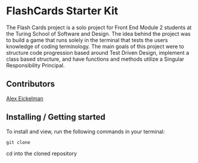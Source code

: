# FlashCards Starter Kit

The Flash Cards project is a solo project for Front End Module 2 students at the Turing School of Software and Design. The idea behind the project was to build a game that runs solely in the terminal that tests the users knowledge of coding terminology. The main goals of this project were to structure code progression based around Test Driven Design, implement a class based structure, and have functions and methods utilize a Singular Responsibility Principal. 

## Contributors

[Alex Eickelman](https://github.com/Aeickelman40)

## Installing / Getting started

To install and view, run the following commands in your terminal:
```
git clone 
```
cd into the cloned repository
